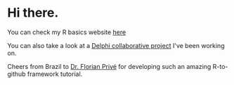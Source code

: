 ﻿# Hi there.
You can check my R basics website [here](https://dallasferraz.github.io/docs/index.html)

You can also take a look at a [Delphi collaborative project](https://github.com/dallasferraz/cardio) I've been working on.

Cheers from Brazil to [Dr. Florian Privé](https://github.com/privefl/) for developing such an amazing R-to-github framework tutorial.


